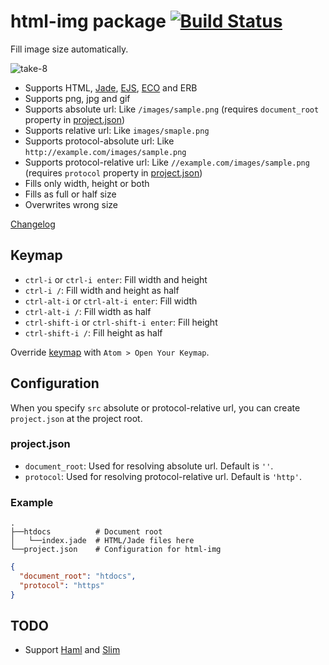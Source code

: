 # html-img package [![Build Status](https://travis-ci.org/minodisk/html-img.svg?branch=master)](https://travis-ci.org/minodisk/html-img)

Fill image size automatically.

![take-8](https://cloud.githubusercontent.com/assets/514164/3386329/338f2752-fc73-11e3-9aac-4a9f7b0e4312.gif)

* Supports HTML, [Jade](http://jade-lang.com/), [EJS](http://embeddedjs.com/), [ECO](https://github.com/sstephenson/eco) and ERB
* Supports png, jpg and gif
* Supports absolute url: Like `/images/sample.png` (requires `document_root` property in [project.json](#projectjson))
* Supports relative url: Like `images/smaple.png`
* Supports protocol-absolute url: Like `http://example.com/images/sample.png`
* Supports protocol-relative url: Like `//example.com/images/sample.png` (requires `protocol` property in [project.json](#projectjson))
* Fills only width, height or both
* Fills as full or half size
* Overwrites wrong size

[Changelog](https://github.com/minodisk/html-img/blob/master/CHANGELOG.md)

## Keymap

* `ctrl-i` or `ctrl-i enter`: Fill width and height
* `ctrl-i /`: Fill width and height as half
* `ctrl-alt-i` or `ctrl-alt-i enter`: Fill width
* `ctrl-alt-i /`: Fill width as half
* `ctrl-shift-i` or `ctrl-shift-i enter`: Fill height
* `ctrl-shift-i /`: Fill height as half

Override [keymap](https://github.com/minodisk/html-img/blob/master/keymaps/html-img.cson) with `Atom > Open Your Keymap`.

## Configuration

When you specify `src` absolute or protocol-relative url, you can create `project.json` at the project root.

### project.json

* `document_root`: Used for resolving absolute url. Default is `''`.
* `protocol`: Used for resolving protocol-relative url. Default is `'http'`.

### Example

```
.
├──htdocs          # Document root
│   └──index.jade  # HTML/Jade files here
└──project.json    # Configuration for html-img
```

```json
{
  "document_root": "htdocs",
  "protocol": "https"
}
```

## TODO

* Support [Haml](http://haml.info/) and [Slim](http://slim-lang.com/)
